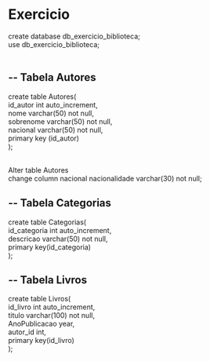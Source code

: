 # Exercicio

<p>create database db_exercicio_biblioteca;<br>
use db_exercicio_biblioteca;<br><br>

## -- Tabela Autores
create table Autores(<br>
        id_autor int auto_increment,<br>
        nome varchar(50) not null,<br>
        sobrenome varchar(50) not null,<br>
        nacional varchar(50) not null,<br>
        primary key (id_autor)<br>
);<br><br>

Alter table Autores<br>
change column nacional nacionalidade varchar(30) not null;<br>

## -- Tabela Categorias

create table Categorias(<br>
        id_categoria int auto_increment,<br>
        descricao varchar(50) not null,<br>
        primary key(id_categoria)<br>
);<br>

## -- Tabela Livros

create table Livros(<br>
        id_livro int auto_increment,<br>
        titulo varchar(100) not null,<br>
        AnoPublicacao year,<br>
        autor_id int,<br>
        primary key(id_livro)<br>
);<br>
</p>
